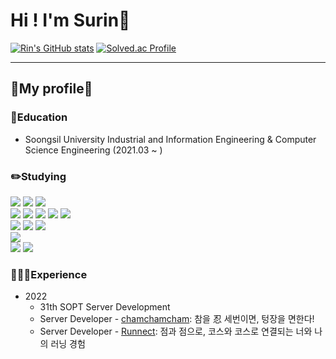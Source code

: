 # Hi ! I'm Surin🌼

 [![Rin's GitHub stats](https://github-readme-stats.vercel.app/api?username=RinRinPARK&show_icons=true&theme=테마a&count_private=true)](https://github.com/anuraghazra/github-readme-stats)
 [![Solved.ac Profile](http://mazassumnida.wtf/api/v2/generate_badge?boj=rinrin8019)](https://solved.ac/rinrin8019/)
***


## 🧡My profile💛

### 🏫Education
* Soongsil University Industrial and Information Engineering & Computer Science Engineering (2021.03 ~ )

### ✏️Studying
<div>
<img src="https://img.shields.io/badge/Python-3776AB?style=for-the-badge&logo=Python&logoColor=white">
<img src="https://img.shields.io/badge/C-A8B9CC?style=for-the-badge&logo=C&logoColor=white">
<img src="https://img.shields.io/badge/R-276DC3?style=for-the-badge&logo=R&logoColor=white"> </div>
<div>
<img src="https://img.shields.io/badge/html-E34F26?style=for-the-badge&logo=html5&logoColor=white">
<img src="https://img.shields.io/badge/css-1572B6?style=for-the-badge&logo=css3&logoColor=white">
<img src="https://img.shields.io/badge/JavaScript-F7DF1E?style=for-the-badge&logo=JavaScript&logoColor=white">
<img src="https://img.shields.io/badge/TypeScript-3178C6?style=for-the-badge&logo=TypeScript&logoColor=white">
<img src="https://img.shields.io/badge/Node.js-339933?style=for-the-badge&logo=Node.js&logoColor=white"></div>
<div>
<img src="https://img.shields.io/badge/MySQL-4479A1?style=for-the-badge&logo=MySQL&logoColor=white">
<img src="https://img.shields.io/badge/PostgreSQL-4169E1?style=for-the-badge&logo=PostgreSQL&logoColor=white">
<img src="https://img.shields.io/badge/Prisma-2D3748?style=for-the-badge&logo=Prisma&logoColor=white"></div>
<div>
<img src="https://img.shields.io/badge/AmazonAWS-232F3E?style=for-the-badge&logo=AmazonAWS&logoColor=white"> </div>
<div>
  <img src="https://img.shields.io/badge/github-181717?style=for-the-badge&logo=github&logoColor=white">
  <img src="https://img.shields.io/badge/git-F05032?style=for-the-badge&logo=git&logoColor=white"></div>


### 👩🏻‍💻Experience
* 2022
    * 31th SOPT Server Development
    * Server Developer - [chamchamcham](https://github.com/SOPT-31th-SOPKATHON-15): 참을 忍 세번이면, 텅장을 면한다!
    * Server Developer - [Runnect](https://github.com/Runnect): 점과 점으로, 코스와 코스로 연결되는 너와 나의 러닝 경험

<!--
**RinRinPARK/RinRinPARK** is a ✨ _special_ ✨ repository because its `README.md` (this file) appears on your GitHub profile.

Here are some ideas to get you started:

- 🔭 I’m currently working on ...
- 🌱 I’m currently learning ...
- 👯 I’m looking to collaborate on ...
- 🤔 I’m looking for help with ...
- 💬 Ask me about ...
- 📫 How to reach me: ...
- 😄 Pronouns: ...
- ⚡ Fun fact: ...
-->
